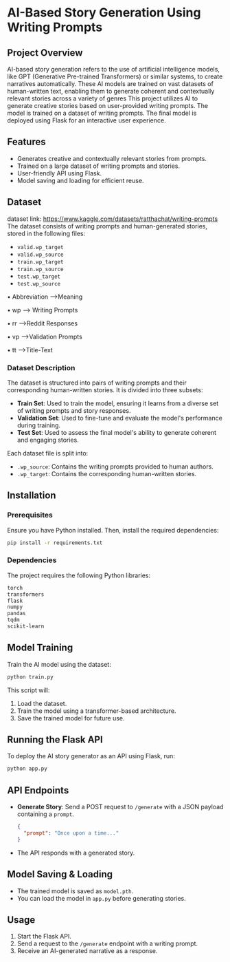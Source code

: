 # AI-Based Story Generation Using Writing Prompts

## Project Overview
AI-based story generation refers to the use of artificial intelligence models, like GPT (Generative Pre-trained Transformers) or similar systems, to create narratives automatically. These AI models are trained on vast datasets of human-written text, enabling them to generate coherent and contextually relevant stories across a variety of genres
This project utilizes AI to generate creative stories based on user-provided writing prompts. The model is trained on a dataset of writing prompts. The final model is deployed using Flask for an interactive user experience.

## Features
- Generates creative and contextually relevant stories from prompts.
- Trained on a large dataset of writing prompts and stories.
- User-friendly API using Flask.
- Model saving and loading for efficient reuse.

## Dataset
dataset link: https://www.kaggle.com/datasets/ratthachat/writing-prompts
The dataset consists of writing prompts and human-generated stories, stored in the following files:
- `valid.wp_target`
- `valid.wp_source`
- `train.wp_target`
- `train.wp_source`
- `test.wp_target`
- `test.wp_source`
  
•	Abbreviation	-->Meaning

•	wp	          -->	Writing Prompts

•	rr	          -->Reddit Responses

•	vp	          -->Validation Prompts

•	tt	          -->Title-Text


### Dataset Description
The dataset is structured into pairs of writing prompts and their corresponding human-written stories. It is divided into three subsets:
- **Train Set**: Used to train the model, ensuring it learns from a diverse set of writing prompts and story responses.
- **Validation Set**: Used to fine-tune and evaluate the model's performance during training.
- **Test Set**: Used to assess the final model's ability to generate coherent and engaging stories.

Each dataset file is split into:
- `.wp_source`: Contains the writing prompts provided to human authors.
- `.wp_target`: Contains the corresponding human-written stories.

## Installation
### Prerequisites
Ensure you have Python installed. Then, install the required dependencies:
```bash
pip install -r requirements.txt
```

### Dependencies
The project requires the following Python libraries:
```txt
torch
transformers
flask
numpy
pandas
tqdm
scikit-learn
```

## Model Training
Train the AI model using the dataset:
```bash
python train.py
```
This script will:
1. Load the dataset.
2. Train the model using a transformer-based architecture.
3. Save the trained model for future use.

## Running the Flask API
To deploy the AI story generator as an API using Flask, run:
```bash
python app.py
```

## API Endpoints
- **Generate Story**: Send a POST request to `/generate` with a JSON payload containing a `prompt`.
  ```json
  {
    "prompt": "Once upon a time..."
  }
  ```
- The API responds with a generated story.

## Model Saving & Loading
- The trained model is saved as `model.pth`.
- You can load the model in `app.py` before generating stories.

## Usage
1. Start the Flask API.
2. Send a request to the `/generate` endpoint with a writing prompt.
3. Receive an AI-generated narrative as a response.



